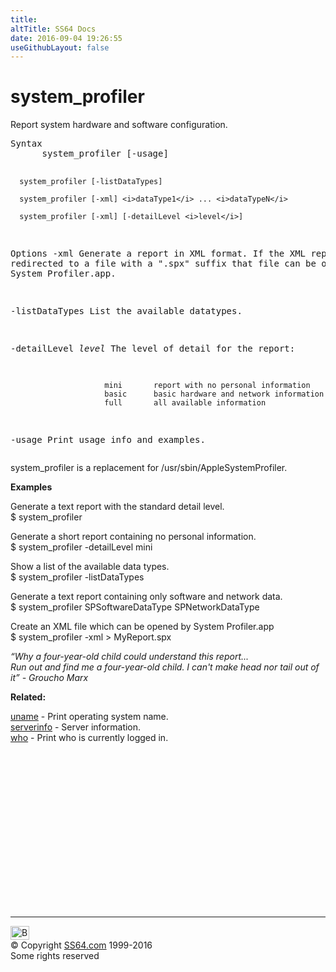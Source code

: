 ```yaml
---
title:
altTitle: SS64 Docs
date: 2016-09-04 19:26:55
useGithubLayout: false
---
```

<!-- #BeginLibraryItem "/Library/head_osx.lbi" --><!-- #EndLibraryItem --><h1>system_profiler</h1> 
<p>Report system hardware and software configuration.</p>
<pre>Syntax
      system_profiler [-usage]

      system_profiler [-listDataTypes]

      system_profiler [-xml] <i>dataType1</i> ... <i>dataTypeN</i>

      system_profiler [-xml] [-detailLevel <i>level</i>]

Options
   -xml                Generate a report in XML format.  If the XML report
                       is redirected to a file with a ".spx" suffix that
                       file can be opened with System Profiler.app.

   -listDataTypes      List the available datatypes.

   -detailLevel <i>level</i>  The level of detail for the report:

                         mini       report with no personal information
                         basic      basic hardware and network information
                         full       all available information

   -usage              Print usage info and examples.</pre>
<p>system_profiler is a replacement for /usr/sbin/AppleSystemProfiler.</p>
<p><b>Examples</b></p>
<p> Generate a text report with the standard detail level.<br>
<span class="code">$ system_profiler</span></p>
<p> Generate a short report containing no personal information.<br>
<span class="code">$ system_profiler -detailLevel mini</span></p>
<p> Show a list of the available data types.<br>
<span class="code">$ system_profiler -listDataTypes</span></p>
<p>Generate a text report containing only software and network data.<br>
<span class="code">$ system_profiler SPSoftwareDataType SPNetworkDataType</span></p>
<p>Create an XML file which can be opened by System Profiler.app<br>
<span class="code">$ system_profiler -xml &gt; MyReport.spx</span></p>
<p class="quote"><i>“Why a four-year-old child could understand this report...<br>
Run out and find me a four-year-old child. I can't make head nor tail out of it” - Groucho Marx</i></p>
<p><b>Related:</b></p>
<p><a href="uname.html">uname</a> - Print operating system name.<br>
<a href="serverinfo.html">serverinfo</a> - Server information.<br>
<a href="who.html">who</a> - Print who is currently logged in.</p><!-- #BeginLibraryItem "/Library/foot_osx.lbi" --><p>
<!-- OSX300 -->
<ins class="adsbygoogle" style="display:inline-block;width:300px;height:250px" data-ad-client="ca-pub-6140977852749469" data-ad-slot="1823340303"></ins>
<script>
(adsbygoogle = window.adsbygoogle || []).push({});
</script></p>
<hr>
<div id="bl" class="footer"><a href="system_profiler.html#"><img src="../images/top.png" width="30" height="22" alt="Back to the Top"></a></div>
<div id="br" class="footer, tagline">© Copyright <a href="http://ss64.com/">SS64.com</a> 1999-2016<br>
Some rights reserved</div><!-- #EndLibraryItem -->
